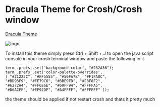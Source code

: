 # Dracula Theme for Crosh/Crosh window

[Dracula Theme](https://draculatheme.com)

![logo](https://i.imgur.com/JL51rlX.png) <br />

To install this theme simply press Ctrl + Shift + J to open the java script console in your crosh terminal window
and paste the following in it
```term_.prefs_.set('foreground-color', "#F8F8F2");
term_.prefs_.set('background-color', "#282A36");
term_.prefs_.set('color-palette-overrides',
[ "#21222C", "#FF5555", "#50FA7B", "#F1FA8C", 
"#BD93F9", "#FF79C6", "#8BE9FD", "#F8F8F2",
"#6272A4", "#FF6E6E", "#69FF94", "#FFFFA5",
"#D6ACFF", "#FF92DF", "#A4FFFF", "#FFFFFF" ]);
``` 
the theme should be applied if not restart crosh and thats it pretty much 
